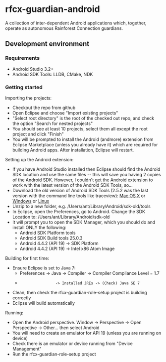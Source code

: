 rfcx-guardian-android
=====================

A collection of inter-dependent Android applications which, together, operate as autonomous Rainforest Connection guardians.

## Development environment

### Requirements

- Android Studio 3.2+
- Android SDK Tools: LLDB, CMake, NDK

### Getting started

Importing the projects:

- Checkout the repo from github
- Open Eclipse and choose "Import existing projects"
- "Select root directory" is the root of the checked out repo, and check the option "Search for nested projects"
- You should see at least 10 projects, select them all except the root project and click "Finish"
- You will be prompted to install the Android (andmore) extension from Eclipse Marketplace (unless you already have it) which are required for building Android apps. After installation, Eclipse will restart.

Setting up the Android extension:

- If you have Android Studio installed then Eclipse should find the Android SDK location and use the same files -- this will save you having 2 copies of the Android SDK. However, I couldn't get the Android extension to work with the latest version of the Android SDK Tools, so...
- Download the old version of Android SDK Tools (2.5.2 was the last version with the command line tools like traceview):
  [Mac OS X](http://dl-ssl.google.com/android/repository/tools_r25.2.5-macosx.zip) or
  [Windows](http://dl-ssl.google.com/android/repository/tools_r25.2.5-windows.zip) or
  [Linux](http://dl-ssl.google.com/android/repository/tools_r25.2.5-linux.zip) 
- Unzip to a new folder, e.g. /Users/ant/Library/Android/sdk-old/tools
- In Eclipse, open the Preferences, go to Android. Change the SDK Location to: /Users/ant/Library/Android/sdk-old
- It will prompt you to open the SDK Manager, which you should do and install ONLY the following:
  - Android SDK Platform tools
  - Android SDK Build tools 25.0.3
  - Android 4.4.2 (API 19) -> SDK Platform
  - Android 4.4.2 (API 19) -> Intel x86 Atom Image

Building for first time:

- Ensure Eclipse is set to Java 7:
  - Preferences -> Java -> Compiler -> Compiler Compliance Level = 1.7
  -                     -> Installed JREs -> (Check) Java SE 7
- Clean, then check the rfcx-guardian-role-setup project is building correctly
- Eclipse will build automatically

Running:

- Open the Android perspective. Window -> Perspective -> Open Perspective -> Other... then select Android
- You will need to create an emulator for API 19 (unless you are running on device)
- Check there is an emulator or device running from "Device Management"
- Run the rfcx-guardian-role-setup project					  
